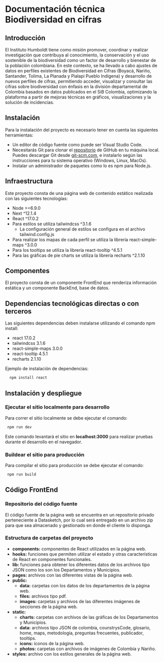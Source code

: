 # Documentación técnica Biodiversidad en cifras

## Introducción

El Instituto Humboldt tiene como misión promover, coordinar y realizar investigación que contribuya al conocimiento, la conservación y el uso sostenible de la biodiversidad como un factor de desarrollo y bienestar de la población colombiana. En este contexto, se ha llevado a cabo  ajustes de datos en perfiles existentes de Biodiversidad en Cifras (Boyacá, Nariño, Santander, Tolima, La Planada y Pialapi Pueblo Indigena) y desarrollo de nuevos perfiles de cifras, permitiendo acceder, visualizar y consultar las cifras sobre biodiversidad con énfasis en la división departamental de Colombia basados en datos publicados en el SiB Colombia, optimizando la plataforma a partir de mejoras técnicas en gráficos, visualizaciones y la solución de incidencias.

## Instalación

Para la instalación del proyecto es necesario tener en cuenta las siguientes herramientas:

- Un editor de código fuente como puede ser Visual Studio Code.
- Necesitarás Git para clonar el [repositorio](https://github.com/datasketch/sib-colombia) de GitHub en tu máquina local. Puedes descargar Git desde [git-scm.com](https://git-scm.com/), e instalarlo según las instrucciones para tu sistema operativo (Windows, Linux, MacOs).
- Instalar un administrador de paquetes como lo es npm para Node.js.

## Infraestructura

Este proyecto consta de una página web de contenido estático realizada con las siguientes tecnologías:

- Node >=6.9.0
- Next ^12.1.4
- React ^17.0.2
- Para estilos se utiliza tailwindcss ^3.1.6
  - La configuración general de estilos se configura en el archivo tailwind.config.js
- Para realizar los mapas de cada perfil se utiliza la librería react-simple-maps ^3.0.0
- Para los tooltips se utiliza la librería react-tooltip ^4.5.1
- Para las gráficas de pie charts se utiliza la librería recharts ^2.1.10

## Componentes

El proyecto consta de un componente FrontEnd que renderiza información estática y un componente BackEnd, base de datos.

## Dependencias tecnológicas directas o con terceros

Las siguientes dependencias deben instalarse utilizando el comando npm install:

- react 17.0.2
- tailwindcss 3.1.6
- react-simple-maps 3.0.0
- react-tooltip 4.5.1
- recharts 2.1.10

Ejemplo de instalación de dependencias:

```bash
  npm install react
```

## Instalación y despliegue

### Ejecutar el sitio localmente para desarrollo

Para correr el sitio localmente se debe ejecutar el comando:

 ```bash
  npm run dev
```

 Este comando levantará el sitio en **localhost:3000** para realizar pruebas durante el desarrollo en el navegador.

### Buildear el sitio para producción

Para compilar el sitio para producción se debe ejecutar el comando:

 ```bash
  npm run build
```

## Código FrontEnd

### Repositorio del código fuente

El código fuente de la página web se encuentra en un repositorio privado perteneciente a Datasketch, por lo cual será entregado en un archivo zip para que sea almacenado y gestionado en donde el cliente lo disponga.

### Estructura de carpetas del proyecto

- **components:** componentes de React utilizados en la página web.
- **hooks:** funciones que permiten utilizar el estado y otras características de React en componentes funcionales.
- **lib:** funciones para obtener los diferentes datos de los archivos tipo JSON como los son los Departamentos y Municipios.
- **pages:** archivos con las diferentes vistas de la página web.
- **public:**
  - **data:** carpetas con los datos de los departamentos de la página web.
  - **files:** archivos tipo pdf.
  - **images:** carpetas y archivos de las diferentes imágenes de secciones de la página web.
- **static:**
  - **charts:** carpetas con archivos de las gráficas de los Departamentos y Municipios.
  - **data:** archivos tipo JSON de colombia, counstrysCode, glosario, home, maps, metodología, preguntas frecuentes, publicador, tooltips.
  - **icons:** íconos de la página web.
  - **photos:** carpetas con archivos de imágenes de Colombia y Nariño.
- **styles:** archivo con los estilos generales de la página web.
